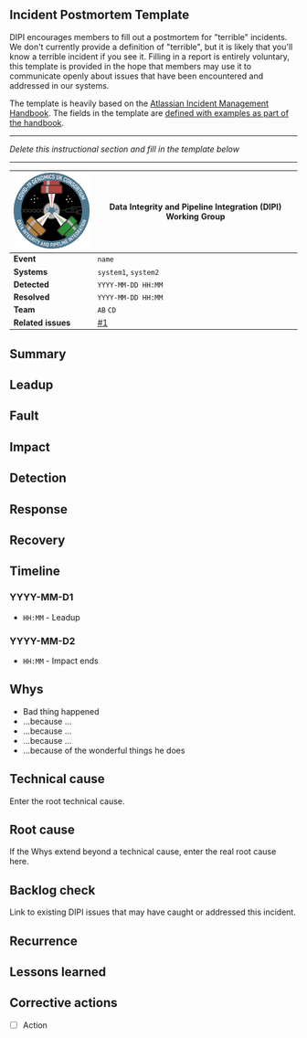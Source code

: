 ## Incident Postmortem Template

DIPI encourages members to fill out a postmortem for "terrible" incidents.
We don't currently provide a definition of "terrible", but it is likely that you'll know a terrible incident if you see it.
Filling in a report is entirely voluntary, this template is provided in the hope that members may use it to communicate openly about issues that have been encountered and addressed in our systems.

The template is heavily based on the [Atlassian Incident Management Handbook](https://www.atlassian.com/incident-management/handbook/).
The fields in the template are [defined with examples as part of the handbook](https://www.atlassian.com/incident-management/handbook/postmortems#postmortem-issue-fields).

***
*Delete this instructional section and fill in the template below*
***

| <img src="/assets/dipi.png" alt="DIPI Badge" width="150">      | Data Integrity and Pipeline Integration (DIPI) Working Group |
| -------------- | ----------------- |
| **Event**      | `name`  |
| **Systems**    | `system1`, `system2` |
| **Detected**   | `YYYY-MM-DD HH:MM`|
| **Resolved**   | `YYYY-MM-DD HH:MM`|
| **Team**       | `AB` `CD`         |
| **Related issues** | [#1](https://github.com/COG-UK/dipi-group/issues/1) |

## Summary

## Leadup

## Fault

## Impact

## Detection

## Response

## Recovery

## Timeline

### YYYY-MM-D1
* `HH:MM` - Leadup
 
### YYYY-MM-D2
* `HH:MM` - Impact ends

## Whys

* Bad thing happened
* ...because ...
* ...because ...
* ...because ...
* ...because of the wonderful things he does

## Technical cause

Enter the root technical cause.

## Root cause

If the Whys extend beyond a technical cause, enter the real root cause here.

## Backlog check

Link to existing DIPI issues that may have caught or addressed this incident.

## Recurrence

## Lessons learned

## Corrective actions

* [ ] Action

